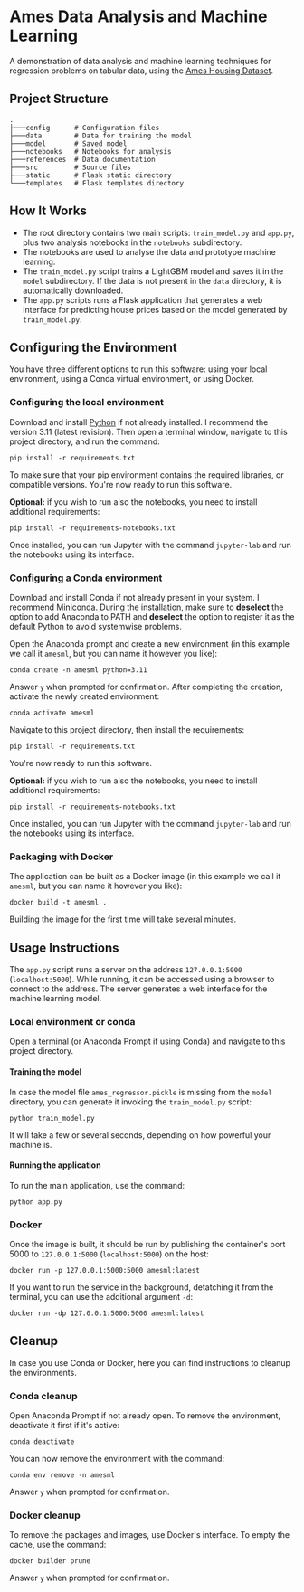 # Ames Data Analysis and Machine Learning

A demonstration of data analysis and machine learning techniques for regression problems on tabular data, using the [Ames Housing Dataset](https://jse.amstat.org/v19n3/decock.pdf).

## Project Structure

```text
.
├───config      # Configuration files
├───data        # Data for training the model
├───model       # Saved model
├───notebooks   # Notebooks for analysis
├───references  # Data documentation
├───src         # Source files
├───static      # Flask static directory
└───templates   # Flask templates directory
```

## How It Works

- The root directory contains two main scripts: `train_model.py` and `app.py`, plus two analysis notebooks in the `notebooks` subdirectory.
- The notebooks are used to analyse the data and prototype machine learning.
- The `train_model.py` script trains a LightGBM model and saves it in the `model` subdirectory. If the data is not present in the `data` directory, it is automatically downloaded.
- The `app.py` scripts runs a Flask application that generates a web interface for predicting house prices based on the model generated by `train_model.py`.

## Configuring the Environment

You have three different options to run this software: using your local environment, using a Conda virtual environment, or using Docker.

### Configuring the local environment

Download and install [Python](https://www.python.org/) if not already installed. I recommend the version 3.11 (latest revision). Then open a terminal window, navigate to this project directory, and run the command:

```console
pip install -r requirements.txt
```

To make sure that your pip environment contains the required libraries, or compatible versions. You're now ready to run this software.

**Optional:** if you wish to run also the notebooks, you need to install additional requirements:

```console
pip install -r requirements-notebooks.txt
```

Once installed, you can run Jupyter with the command `jupyter-lab` and run the notebooks using its interface.

### Configuring a Conda environment

Download and install Conda if not already present in your system. I recommend [Miniconda](https://docs.anaconda.com/free/miniconda/index.html). During the installation, make sure to **deselect** the option to add Anaconda to PATH and **deselect** the option to register it as the default Python to avoid systemwise problems.

Open the Anaconda prompt and create a new environment (in this example we call it `amesml`, but you can name it however you like):

```console
conda create -n amesml python=3.11
```

Answer `y` when prompted for confirmation. After completing the creation, activate the newly created environment:

```console
conda activate amesml
```

Navigate to this project directory, then install the requirements:

```console
pip install -r requirements.txt
```

You're now ready to run this software.

**Optional:** if you wish to run also the notebooks, you need to install additional requirements:

```console
pip install -r requirements-notebooks.txt
```

Once installed, you can run Jupyter with the command `jupyter-lab` and run the notebooks using its interface.

### Packaging with Docker

The application can be built as a Docker image (in this example we call it `amesml`, but you can name it however you like):

```console
docker build -t amesml .
```

Building the image for the first time will take several minutes.

## Usage Instructions

The `app.py` script runs a server on the address `127.0.0.1:5000` (`localhost:5000`). While running, it can be accessed using a browser to connect to the address. The server generates a web interface for the machine learning model.

### Local environment or conda

Open a terminal (or Anaconda Prompt if using Conda) and navigate to this project directory.

#### Training the model

In case the model file `ames_regressor.pickle` is missing from the `model` directory, you can generate it invoking the `train_model.py` script:

```console
python train_model.py
```

It will take a few or several seconds, depending on how powerful your machine is.

#### Running the application

To run the main application, use the command:

```console
python app.py
```

### Docker

Once the image is built, it should be run by publishing the container's port 5000 to `127.0.0.1:5000` (`localhost:5000`) on the host:

```console
docker run -p 127.0.0.1:5000:5000 amesml:latest
```

If you want to run the service in the background, detatching it from the terminal, you can use the additional argument `-d`:

```console
docker run -dp 127.0.0.1:5000:5000 amesml:latest
```

## Cleanup

In case you use Conda or Docker, here you can find instructions to cleanup the environments.

### Conda cleanup

Open Anaconda Prompt if not already open. To remove the environment, deactivate it first if it's active:

```console
conda deactivate
```

You can now remove the environment with the command:

```console
conda env remove -n amesml
```

Answer `y` when prompted for confirmation.

### Docker cleanup

To remove the packages and images, use Docker's interface. To empty the cache, use the command:

```console
docker builder prune
```

Answer `y` when prompted for confirmation.
